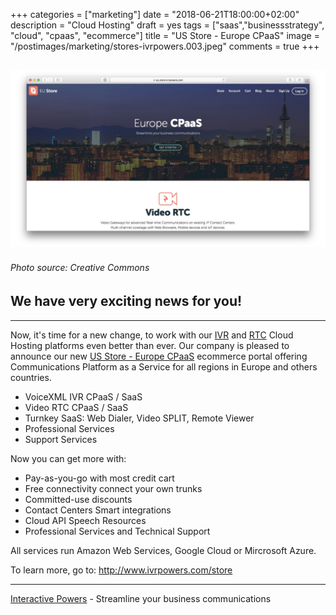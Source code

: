+++
categories = ["marketing"]
date = "2018-06-21T18:00:00+02:00"
description = "Cloud Hosting"
draft = yes
tags = ["saas","businessstrategy", "cloud", "cpaas", "ecommerce"]
title = "US Store - Europe CPaaS"
image = "/postimages/marketing/stores-ivrpowers.003.jpeg"
comments = true
+++

![EU Store](/postimages/marketing/stores-ivrpowers.001.jpeg)
-------
###### Photo source: Creative Commons

##	We have very exciting news for you!
---

Now, it's time for a new change, to work with our [IVR](http://blog.ivrpowers.com/post/technologies/what-is-ivr/) and [RTC](http://blog.ivrpowers.com/post/technologies/what-is-rtc/) Cloud Hosting platforms even better than ever. Our company is pleased to announce our new [US Store - Europe CPaaS](https://us.store.ivrpowers.com) ecommerce portal offering Communications Platform as a Service for all regions in Europe and others countries.

* VoiceXML IVR CPaaS / SaaS
* Video RTC CPaaS / SaaS
* Turnkey SaaS: Web Dialer, Video SPLIT, Remote Viewer
* Professional Services
* Support Services

Now you can get more with: 

* Pay-as-you-go with most credit cart
* Free connectivity connect your own trunks
* Committed-use discounts
* Contact Centers Smart integrations 
* Cloud API Speech Resources
* Professional Services and Technical Support

All services run Amazon Web Services, Google Cloud or Mircrosoft Azure.

To learn more, go to: http://www.ivrpowers.com/store

---
[Interactive Powers](http://www.ivrpowers.com/) - Streamline your business communications


